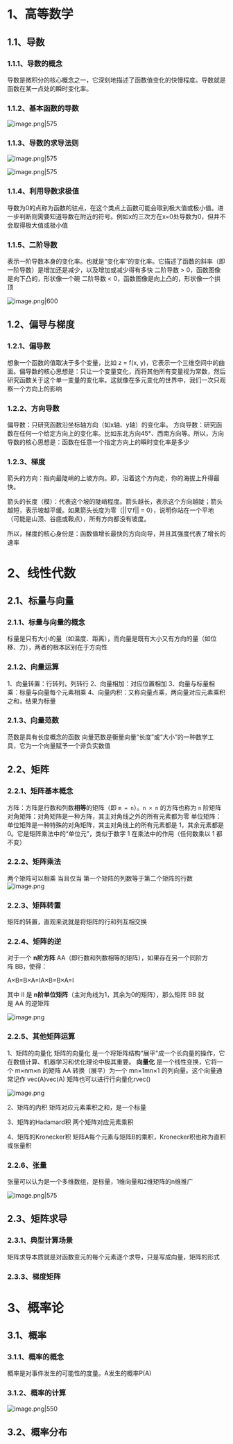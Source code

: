 # 1、高等数学

## 1.1、导数

### 1.1.1、导数的概念
导数是微积分的核心概念之一，它深刻地描述了函数值变化的快慢程度。导数就是函数在某一点处的瞬时变化率。

### 1.1.2、基本函数的导数

![image.png|575](https://yancey-note-img.oss-cn-beijing.aliyuncs.com/20250905143657.png)

### 1.1.3、导数的求导法则
![image.png|575](https://yancey-note-img.oss-cn-beijing.aliyuncs.com/20250905144407.png)

![image.png|575](https://yancey-note-img.oss-cn-beijing.aliyuncs.com/20250905150223.png)

### 1.1.4、利用导数求极值

导数为0的点称为函数的驻点，在这个类点上函数可能会取到极大值或极小值。进一步判断则需要知道导数在附近的符号。例如x的三次方在x=0处导数为0，但并不会取得极大值或极小值

### 1.1.5、二阶导数


表示一阶导数本身的变化率。也就是“变化率”的变化率。它描述了函数的斜率（即一阶导数）是增加还是减少，以及增加或减少得有多快
二阶导数 > 0，函数图像是向下凸的，形状像一个碗
二阶导数 < 0，函数图像是向上凸的，形状像一个拱顶

![image.png|600](https://yancey-note-img.oss-cn-beijing.aliyuncs.com/20250905151958.png)

## 1.2、偏导与梯度

### 1.2.1、偏导数
想象一个函数的值取决于多个变量，比如 z = f(x, y)，它表示一个三维空间中的曲面。偏导数的核心思想是：只让一个变量变化，而将其他所有变量视为常数，然后研究函数关于这个单一变量的变化率。这就像在多元变化的世界中，我们一次只观察一个方向上的影响

### 1.2.2、方向导数

偏导数：只研究函数沿坐标轴方向（如x轴、y轴）的变化率。
方向导数：研究函数在任何一个给定方向上的变化率。比如东北方向45°、西南方向等。所以，方向导数的核心思想是：函数在任意一个指定方向上的瞬时变化率是多少

### 1.2.3、梯度
箭头的方向：指向最陡峭的上坡方向。即，沿着这个方向走，你的海拔上升得最快。

箭头的长度（模）：代表这个坡的陡峭程度。箭头越长，表示这个方向越陡；箭头越短，表示坡越平缓。如果箭头长度为零（||∇f|| = 0），说明你站在一个平地（可能是山顶、谷底或鞍点），所有方向都没有坡度。

所以，梯度的核心身份是：函数值增长最快的方向向导，并且其强度代表了增长的速率

# 2、线性代数

## 2.1、标量与向量
### 2.1.1、标量与向量的概念
标量是只有大小的量（如温度、距离），而向量是既有大小又有方向的量（如位移、力），两者的根本区别在于方向性

### 2.1.2、向量运算
1、向量转置：行转列，列转行
2、向量相加：对应位置相加
3、向量与标量相乘：标量与向量每个元素相乘
4、向量内积：又称向量点乘，两向量对应元素乘积之和，结果为标量

### 2.1.3、向量范数
范数是具有长度概念的函数
向量范数是衡量向量“长度”或“大小”的一种数学工具，它为一个向量赋予一个非负实数值

## 2.2、矩阵

### 2.2.1、矩阵基本概念
方阵：方阵是行数和列数**相等**的矩阵（即 `m = n`）。`n × n` 的方阵也称为 `n` 阶矩阵
对角矩阵：对角矩阵是一种方阵，其主对角线之外的所有元素都为零
单位矩阵：单位矩阵是一种特殊的对角矩阵，其主对角线上的所有元素都是 1，其余元素都是 0。它是矩阵乘法中的“单位元”，类似于数字 1 在乘法中的作用（任何数乘以 1 都不变）

### 2.2.2、矩阵乘法
两个矩阵可以相乘 当且仅当 第一个矩阵的列数等于第二个矩阵的行数
![image.png](https://yancey-note-img.oss-cn-beijing.aliyuncs.com/20250906222642.png)

### 2.2.3、矩阵转置
矩阵的转置，直观来说就是将矩阵的行和列互相交换

### 2.2.4、矩阵的逆

对于一个 **n阶方阵** AA（即行数和列数相等的矩阵），如果存在另一个同阶方阵 BB，使得：

A×B=B×A=IA×B=B×A=I

其中 II 是 **n阶单位矩阵**（主对角线为1，其余为0的矩阵），那么矩阵 BB 就是 AA 的逆矩阵

![image.png](https://yancey-note-img.oss-cn-beijing.aliyuncs.com/20250906231617.png)

### 2.2.5、其他矩阵运算

1、矩阵的向量化
矩阵的向量化 是一个将矩阵结构“展平”成一个长向量的操作，它在数值计算、机器学习和优化理论中极其重要。
**向量化** 是一个线性变换，它将一个 m×nm×n 的矩阵 AA 转换（展平）为一个 mn×1mn×1 的列向量。这个向量通常记作 vec(A)vec(A)
矩阵也可以进行行向量化rvec()

![image.png](https://yancey-note-img.oss-cn-beijing.aliyuncs.com/20250906232323.png)

2、矩阵的内积
矩阵对应元素乘积之和，是一个标量

3、矩阵的Hadamard积
两个矩阵对应元素乘积

4、矩阵的Kronecker积
矩阵A每个元素与矩阵B的乘积，Kronecker积也称为直积或张量积

### 2.2.6、张量
张量可以认为是一个多维数组，是标量，1维向量和2维矩阵的n维推广

![image.png|575](https://yancey-note-img.oss-cn-beijing.aliyuncs.com/20250907101335.png)

## 2.3、矩阵求导
### 2.3.1、典型计算场景
矩阵求导本质就是对函数变元的每个元素逐个求导，只是写成向量，矩阵的形式

### 2.3.3、梯度矩阵

# 3、概率论
## 3.1、概率
### 3.1.1、概率的概念
概率是对事件发生的可能性的度量。A发生的概率P(A)

### 3.1.2、概率的计算

![image.png|550](https://yancey-note-img.oss-cn-beijing.aliyuncs.com/20250907111505.png)


## 3.2、概率分布

